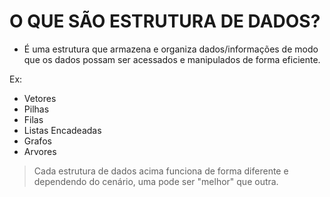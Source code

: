 # O QUE SÃO ESTRUTURA DE DADOS?

* É uma estrutura que armazena e organiza dados/informações de modo que os dados possam ser acessados e manipulados de forma eficiente.

Ex:
- Vetores
- Pilhas
- Filas
- Listas Encadeadas
- Grafos
- Arvores

> Cada estrutura de dados acima funciona de forma diferente e dependendo do cenário, uma pode ser "melhor" que outra.
